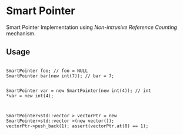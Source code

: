 # Smart Pointer

Smart Pointer Implementation using *Non-intrusive Reference Counting* mechanism.

## Usage

<code lang="cpp">
SmartPointer<int> foo; // foo = NULL
SmartPointer<int> bar(new int(7)); // bar = 7;

SmartPointer<int> var = new SmartPointer<int>(new int(4)); // int *var = new int(4);

SmartPointer<std::vector<int> > vectorPtr = new SmartPointer<std::vector<int> >(new vector<int>());
vectorPtr->push_back(1);
assert(vectorPtr.at(0) == 1);
</code>


